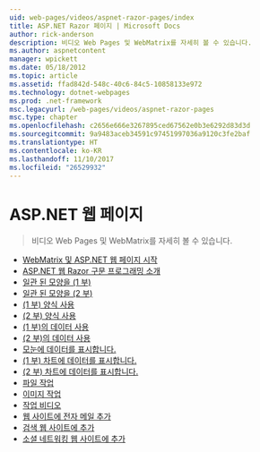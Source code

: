 ```yaml
---
uid: web-pages/videos/aspnet-razor-pages/index
title: ASP.NET Razor 페이지 | Microsoft Docs
author: rick-anderson
description: 비디오 Web Pages 및 WebMatrix를 자세히 볼 수 있습니다.
ms.author: aspnetcontent
manager: wpickett
ms.date: 05/18/2012
ms.topic: article
ms.assetid: ffad842d-548c-40c6-84c5-10858133e972
ms.technology: dotnet-webpages
ms.prod: .net-framework
msc.legacyurl: /web-pages/videos/aspnet-razor-pages
msc.type: chapter
ms.openlocfilehash: c2656e666e3267895ced67562e0b3e6292d83d3d
ms.sourcegitcommit: 9a9483aceb34591c97451997036a9120c3fe2baf
ms.translationtype: HT
ms.contentlocale: ko-KR
ms.lasthandoff: 11/10/2017
ms.locfileid: "26529932"
---
```

<a name="aspnet-web-pages"></a>ASP.NET 웹 페이지
=================
> 비디오 Web Pages 및 WebMatrix를 자세히 볼 수 있습니다.


- [WebMatrix 및 ASP.NET 웹 페이지 시작](getting-started-with-webmatrix-and-aspnet-web-pages.md)
- [ASP.NET 웹 Razor 구문 프로그래밍 소개](introduction-to-aspnet-web-programming-using-the-razor-syntax.md)
- [일관 된 모양을 (1 부)](creating-a-consistent-look-part-1.md)
- [일관 된 모양을 (2 부)](creating-a-consistent-look-part-2.md)
- [(1 부) 양식 사용](working-with-forms-part-1.md)
- [(2 부) 양식 사용](working-with-forms-part-2.md)
- [(1 부)의 데이터 사용](working-with-data-part-1.md)
- [(2 부)의 데이터 사용](working-with-data-part-2.md)
- [모눈에 데이터를 표시합니다.](displaying-data-in-a-grid.md)
- [(1 부) 차트에 데이터를 표시합니다.](displaying-data-in-a-chart-part-1.md)
- [(2 부) 차트에 데이터를 표시합니다.](displaying-data-in-a-chart-part-2.md)
- [파일 작업](working-with-files.md)
- [이미지 작업](working-with-images.md)
- [작업 비디오](working-with-video.md)
- [웹 사이트에 전자 메일 추가](adding-email-to-your-web-site.md)
- [검색 웹 사이트에 추가](adding-search-to-your-web-site.md)
- [소셜 네트워킹 웹 사이트에 추가](adding-social-networking-to-your-website.md)
